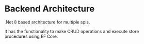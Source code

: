 # Backend Architecture

.Net 8 based architecture for multiple apis.

It has the functionality to make CRUD operations and execute store procedures using EF Core.